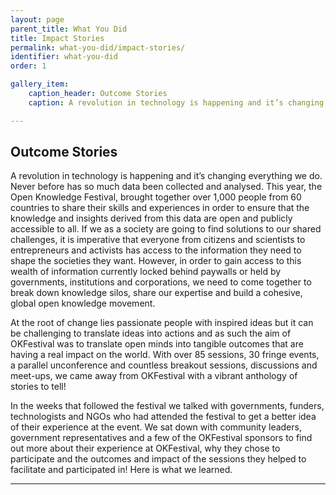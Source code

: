 ```yaml
---
layout: page
parent_title: What You Did
title: Impact Stories 
permalink: what-you-did/impact-stories/
identifier: what-you-did
order: 1

gallery_item:
    caption_header: Outcome Stories 
    caption: A revolution in technology is happening and it’s changing everything we do. Never before has so much data been collected and analysed. This year, the Open Knowledge Festival, brought together over 1,000 people from 60 countries to share their skills and experiences in order to ensure that the knowledge and insights derived from this data are open and publicly accessible to all.

---
```


## Outcome Stories 

<span class="summary"></span>

A revolution in technology is happening and it’s changing everything we do. Never before has so much data been collected and analysed. This year, the Open Knowledge Festival, brought together over 1,000 people from 60 countries to share their skills and experiences in order to ensure that the knowledge and insights derived from this data are open and publicly accessible to all. If we as a society are going to find solutions to our shared challenges, it is imperative that everyone from citizens and scientists to entrepreneurs and activists has access to the information they need to shape the societies they want. However, in order to gain access to this wealth of information currently locked behind paywalls or held by governments, institutions and corporations, we need to come together to break down knowledge silos, share our expertise and build a cohesive, global open knowledge movement.

At the root of change lies passionate people with inspired ideas but it can be challenging to translate ideas into actions and as such the aim of OKFestival was to translate open minds into tangible outcomes that are having a real impact on the world. With over 85 sessions, 30 fringe events, a parallel unconference and countless breakout sessions, discussions and meet-ups, we came away from OKFestival with a vibrant anthology of stories to tell!

In the weeks that followed the festival we talked with governments, funders, technologists and NGOs who had attended the festival to get a better idea of their experience at the event. We sat down with community leaders, government representatives and a few of the OKFestival sponsors to find out more about their experience at OKFestival, why they chose to participate and the outcomes and impact of the sessions they helped to facilitate and participated in! Here is what we learned.

---
